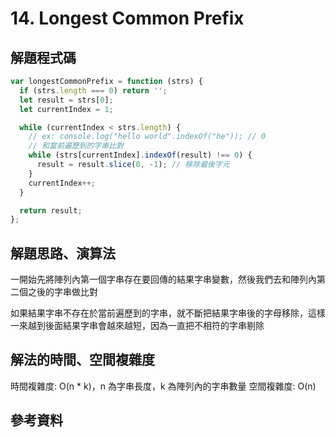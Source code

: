 # 14. Longest Common Prefix

## 解題程式碼

```javascript
var longestCommonPrefix = function (strs) {
  if (strs.length === 0) return '';
  let result = strs[0];
  let currentIndex = 1;

  while (currentIndex < strs.length) {
    // ex: console.log("hello world".indexOf("he")); // 0
    // 和當前遍歷到的字串比對
    while (strs[currentIndex].indexOf(result) !== 0) {
      result = result.slice(0, -1); // 移除最後字元
    }
    currentIndex++;
  }

  return result;
};
```

## 解題思路、演算法

一開始先將陣列內第一個字串存在要回傳的結果字串變數，然後我們去和陣列內第二個之後的字串做比對

如果結果字串不存在於當前遍歷到的字串，就不斷把結果字串後的字母移除，這樣一來越到後面結果字串會越來越短，因為一直把不相符的字串剔除

## 解法的時間、空間複雜度

時間複雜度: O(n * k)，n 為字串長度，k 為陣列內的字串數量
空間複雜度: O(n)

## 參考資料
